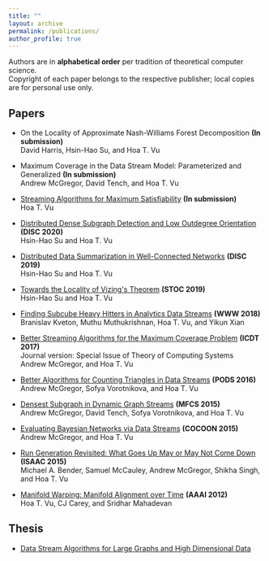 ```yaml
---
title: ""
layout: archive
permalink: /publications/
author_profile: true
---
```


Authors are in **alphabetical order** per tradition of theoretical computer science.  
Copyright of each paper belongs to the respective publisher; local copies are for personal use only. 

## Papers

* On the Locality of Approximate Nash-Williams Forest Decomposition **(In submission)**    
  David Harris, Hsin-Hao Su, and Hoa T. Vu 

* Maximum Coverage in the Data Stream Model: Parameterized and Generalized **(In submission)**    
  Andrew McGregor, David Tench, and Hoa T. Vu

* [Streaming Algorithms for Maximum Satisfiability](/files/streaming-max-sat.pdf)  **(In submission)**  
  Hoa T. Vu 

* [Distributed Dense Subgraph Detection and Low Outdegree Orientation](https://arxiv.org/abs/1907.12443) **(DISC 2020)**  
  Hsin-Hao Su and Hoa T. Vu 

* [Distributed Data Summarization in Well-Connected Networks](https://arxiv.org/abs/1908.00236)   **(DISC 2019)**  
  Hsin-Hao Su and Hoa T. Vu 
  
* [Towards the Locality of Vizing's Theorem](https://arxiv.org/abs/1901.00479) **(STOC 2019)**  
  Hsin-Hao Su and Hoa T. Vu 

* [Finding Subcube Heavy Hitters in Analytics Data Streams](https://arxiv.org/abs/1708.05159) **(WWW 2018)**  
  Branislav Kveton, Muthu Muthukrishnan, Hoa T. Vu, and Yikun Xian 

* [Better Streaming Algorithms for the Maximum Coverage Problem](https://arxiv.org/abs/1610.06199) **(ICDT 2017)**  
  Journal version: Special Issue of Theory of Computing Systems  
  Andrew McGregor, and Hoa T. Vu 

* [Better Algorithms for Counting Triangles in Data Streams](/files/pods16.pdf) **(PODS 2016)**  
  Andrew McGregor, Sofya Vorotnikova, and Hoa T. Vu 

* [Densest Subgraph in Dynamic Graph Streams](https://arxiv.org/abs/1506.04417) **(MFCS 2015)**  
  Andrew McGregor, David Tench, Sofya Vorotnikova, and Hoa T. Vu 

* [Evaluating Bayesian Networks via Data Streams](/files/cocoon15.pdf) **(COCOON 2015)**  
  Andrew McGregor, and Hoa T. Vu 

* [Run Generation Revisited: What Goes Up May or May Not Come Down](https://arxiv.org/abs/1504.06501) **(ISAAC 2015)**  
  Michael A. Bender, Samuel McCauley, Andrew McGregor, Shikha Singh, and Hoa T. Vu 

* [Manifold Warping: Manifold Alignment over Time](/files/aaai12.pdf) **(AAAI 2012)**  
  Hoa T. Vu, CJ Carey, and Sridhar Mahadevan 

## Thesis 

* [Data Stream Algorithms for Large Graphs and High Dimensional Data](https://scholarworks.umass.edu/dissertations_2/1404/)


